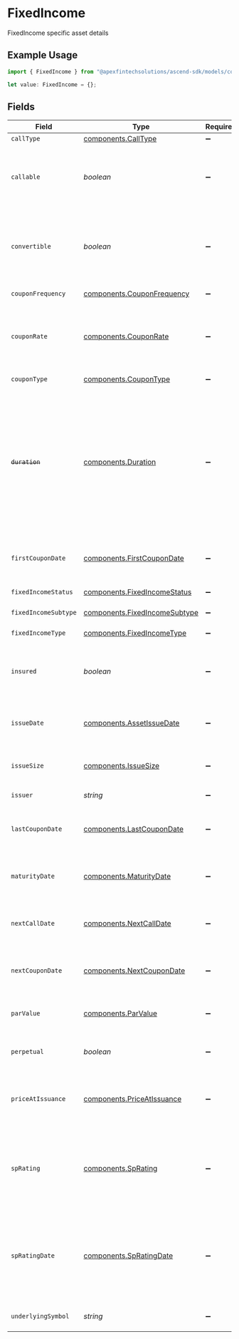 # FixedIncome

FixedIncome specific asset details

## Example Usage

```typescript
import { FixedIncome } from "@apexfintechsolutions/ascend-sdk/models/components";

let value: FixedIncome = {};
```

## Fields

| Field                                                                                                                                                                                          | Type                                                                                                                                                                                           | Required                                                                                                                                                                                       | Description                                                                                                                                                                                    | Example                                                                                                                                                                                        |
| ---------------------------------------------------------------------------------------------------------------------------------------------------------------------------------------------- | ---------------------------------------------------------------------------------------------------------------------------------------------------------------------------------------------- | ---------------------------------------------------------------------------------------------------------------------------------------------------------------------------------------------- | ---------------------------------------------------------------------------------------------------------------------------------------------------------------------------------------------- | ---------------------------------------------------------------------------------------------------------------------------------------------------------------------------------------------- |
| `callType`                                                                                                                                                                                     | [components.CallType](../../models/components/calltype.md)                                                                                                                                     | :heavy_minus_sign:                                                                                                                                                                             | The type of call                                                                                                                                                                               | ORDINARY                                                                                                                                                                                       |
| `callable`                                                                                                                                                                                     | *boolean*                                                                                                                                                                                      | :heavy_minus_sign:                                                                                                                                                                             | Boolean that indicates whether an issuer may redeem the security before its maturity date                                                                                                      | true                                                                                                                                                                                           |
| `convertible`                                                                                                                                                                                  | *boolean*                                                                                                                                                                                      | :heavy_minus_sign:                                                                                                                                                                             | Boolean that indicates whether an investor may convert to a number of shares of issuer common stock                                                                                            | true                                                                                                                                                                                           |
| `couponFrequency`                                                                                                                                                                              | [components.CouponFrequency](../../models/components/couponfrequency.md)                                                                                                                       | :heavy_minus_sign:                                                                                                                                                                             | Frequency of payments                                                                                                                                                                          | ANNUAL                                                                                                                                                                                         |
| `couponRate`                                                                                                                                                                                   | [components.CouponRate](../../models/components/couponrate.md)                                                                                                                                 | :heavy_minus_sign:                                                                                                                                                                             | A measure of income an investor can expect to receive expressed as a percent                                                                                                                   | {<br/>"value": "0.04"<br/>}                                                                                                                                                                    |
| `couponType`                                                                                                                                                                                   | [components.CouponType](../../models/components/coupontype.md)                                                                                                                                 | :heavy_minus_sign:                                                                                                                                                                             | Type of coupon rate                                                                                                                                                                            | FIXED                                                                                                                                                                                          |
| ~~`duration`~~                                                                                                                                                                                 | [components.Duration](../../models/components/duration.md)                                                                                                                                     | :heavy_minus_sign:                                                                                                                                                                             | : warning: ** DEPRECATED **: This will be removed in a future release, please migrate away from it as soon as possible.<br/><br/>Weighted average time until a bond’s cash flows are received in years | {<br/>"value": "30.00"<br/>}                                                                                                                                                                   |
| `firstCouponDate`                                                                                                                                                                              | [components.FirstCouponDate](../../models/components/firstcoupondate.md)                                                                                                                       | :heavy_minus_sign:                                                                                                                                                                             | date of first coupon                                                                                                                                                                           | {<br/>"day": 30,<br/>"month": 9,<br/>"year": 2023<br/>}                                                                                                                                        |
| `fixedIncomeStatus`                                                                                                                                                                            | [components.FixedIncomeStatus](../../models/components/fixedincomestatus.md)                                                                                                                   | :heavy_minus_sign:                                                                                                                                                                             | The status of the fixed income                                                                                                                                                                 | OUTSTANDING                                                                                                                                                                                    |
| `fixedIncomeSubtype`                                                                                                                                                                           | [components.FixedIncomeSubtype](../../models/components/fixedincomesubtype.md)                                                                                                                 | :heavy_minus_sign:                                                                                                                                                                             | The type of treasury                                                                                                                                                                           | BOND                                                                                                                                                                                           |
| `fixedIncomeType`                                                                                                                                                                              | [components.FixedIncomeType](../../models/components/fixedincometype.md)                                                                                                                       | :heavy_minus_sign:                                                                                                                                                                             | Type of fixed income security                                                                                                                                                                  | TREASURY                                                                                                                                                                                       |
| `insured`                                                                                                                                                                                      | *boolean*                                                                                                                                                                                      | :heavy_minus_sign:                                                                                                                                                                             | Boolean that indicates whether a security is backed by an insurance policy                                                                                                                     | true                                                                                                                                                                                           |
| `issueDate`                                                                                                                                                                                    | [components.AssetIssueDate](../../models/components/assetissuedate.md)                                                                                                                         | :heavy_minus_sign:                                                                                                                                                                             | The date of issuance                                                                                                                                                                           | {<br/>"day": 30,<br/>"month": 9,<br/>"year": 2023<br/>}                                                                                                                                        |
| `issueSize`                                                                                                                                                                                    | [components.IssueSize](../../models/components/issuesize.md)                                                                                                                                   | :heavy_minus_sign:                                                                                                                                                                             | Total size of the bond issue in the issuing currency                                                                                                                                           | {<br/>"value": "123.00"<br/>}                                                                                                                                                                  |
| `issuer`                                                                                                                                                                                       | *string*                                                                                                                                                                                       | :heavy_minus_sign:                                                                                                                                                                             | Name of the bond issuer                                                                                                                                                                        | Apple Inc.                                                                                                                                                                                     |
| `lastCouponDate`                                                                                                                                                                               | [components.LastCouponDate](../../models/components/lastcoupondate.md)                                                                                                                         | :heavy_minus_sign:                                                                                                                                                                             | date of last coupon                                                                                                                                                                            | {<br/>"day": 30,<br/>"month": 9,<br/>"year": 2023<br/>}                                                                                                                                        |
| `maturityDate`                                                                                                                                                                                 | [components.MaturityDate](../../models/components/maturitydate.md)                                                                                                                             | :heavy_minus_sign:                                                                                                                                                                             | The date the fixed income security matures                                                                                                                                                     | {<br/>"day": 30,<br/>"month": 9,<br/>"year": 2023<br/>}                                                                                                                                        |
| `nextCallDate`                                                                                                                                                                                 | [components.NextCallDate](../../models/components/nextcalldate.md)                                                                                                                             | :heavy_minus_sign:                                                                                                                                                                             | The date of the next call                                                                                                                                                                      | {<br/>"day": 30,<br/>"month": 9,<br/>"year": 2023<br/>}                                                                                                                                        |
| `nextCouponDate`                                                                                                                                                                               | [components.NextCouponDate](../../models/components/nextcoupondate.md)                                                                                                                         | :heavy_minus_sign:                                                                                                                                                                             | Date of next coupon payment                                                                                                                                                                    | {<br/>"day": 30,<br/>"month": 9,<br/>"year": 2023<br/>}                                                                                                                                        |
| `parValue`                                                                                                                                                                                     | [components.ParValue](../../models/components/parvalue.md)                                                                                                                                     | :heavy_minus_sign:                                                                                                                                                                             | The amount the issuer agrees to pay the investor upon maturity                                                                                                                                 | {<br/>"value": "123.00"<br/>}                                                                                                                                                                  |
| `perpetual`                                                                                                                                                                                    | *boolean*                                                                                                                                                                                      | :heavy_minus_sign:                                                                                                                                                                             | Indicates whether the bond is perpetual                                                                                                                                                        | true                                                                                                                                                                                           |
| `priceAtIssuance`                                                                                                                                                                              | [components.PriceAtIssuance](../../models/components/priceatissuance.md)                                                                                                                       | :heavy_minus_sign:                                                                                                                                                                             | The price at which fixed income security was issued as a percentage of par value in %                                                                                                          | {<br/>"value": "80.00"<br/>}                                                                                                                                                                   |
| `spRating`                                                                                                                                                                                     | [components.SpRating](../../models/components/sprating.md)                                                                                                                                     | :heavy_minus_sign:                                                                                                                                                                             | Standard & Poor's (S&P) rating of the creditworthiness of borrowers. Correspondents must be configured to view this field.                                                                     | AAA                                                                                                                                                                                            |
| `spRatingDate`                                                                                                                                                                                 | [components.SpRatingDate](../../models/components/spratingdate.md)                                                                                                                             | :heavy_minus_sign:                                                                                                                                                                             | The date of Standard & Poor's (S&P) rating of the creditworthiness of borrowers. Correspondents must be configured to view this field.                                                         | {<br/>"day": 30,<br/>"month": 9,<br/>"year": 2023<br/>}                                                                                                                                        |
| `underlyingSymbol`                                                                                                                                                                             | *string*                                                                                                                                                                                       | :heavy_minus_sign:                                                                                                                                                                             | The symbol for the issuer’s equity                                                                                                                                                             | AAPL                                                                                                                                                                                           |